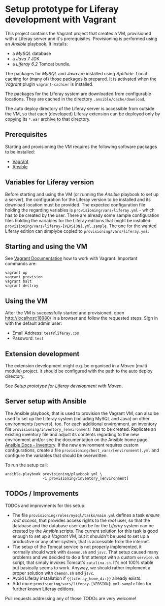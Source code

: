 # Setup prototype for Liferay development with Vagrant

This project contains the Vagrant project that creates a VM, provisioned with a
Liferay server and it's prerequisites. Provisioning is performed using an
_Ansible_ playbook. It installs:

* a _MySQL_ database
* a _Java 7_ JDK
* a _Liferay 6.2_ Tomcat bundle.

The packages for _MySQL_ and _Java_ are installed using _Aptitude_. Local
caching for (many of) those packages is prepared. It is activated when the
_Vagrant_ plugin ```vagrant-cachier``` is installed.

The packages for the Liferay system are downloaded from configurable locations.
They are cached in the directory `.ansible/cache/download`.

The auto deploy directory of the Liferay server is accessible from outside the
VM, so that each (developed) Liferay extension can be deployed only by copying
its `*.war` archive to that directory.


## Prerequisites

Starting and provisioning the VM requires the following software packages to be
installed:

* [Vagrant](http://vagrantup.com)
* [Ansible](http://www.ansibleworks.com)


## Variables for Liferay version

Before starting and using the VM (or running the _Ansible_ playbook to set up a
server), the configuration for the Liferay version to be installed and its
download location must be provided. The expected configuration file holding the
regarding variables is ```provisioning/vars/liferay.yml``` - which has to be
created by the user. There are already some sample configuration files holding
the variables for the Liferay editions that might be installed:
```provisioning/vars/liferay-[VERSION].yml.sample```. The one for the wanted
Liferay edition can simplybe copied to ```provisioning/vars/liferay.yml```.


## Starting and using the VM

See [Vagrant Documentation](http://docs.vagrantup.com) how to work with Vagrant.
Important commands are:

    vagrant up
    vagrant provision
    vagrant halt
    vagrant destroy


## Using the VM

After the VM is successfully started and provisioned, open
[http://localhost:18080/](http://localhost:18080/) in a browser and follow the
requested steps. Sign in with the default admin user:
* Email Address: `test@liferay.com`
* Password: `test`


## Extension development

The extension development might e.g. be organised in a *Maven* (multi module)
project. It should be configured with the path to the auto deploy directory.

See _Setup prototype for Liferay development with Maven_.


## Server setup with Ansible

The Ansible playbook, that is used to provision the Vagrant VM, can also be used
to set up the Liferay system (including MySQL and Java) on other environments
(servers), too. For each additional environment, an inventory file
```provisioning/inventory_[environment]``` has to be created. Replicate an
existing inventory file and adjust its contents regarding to the new environment
and/or see the documentation on the Ansible home page:
[Ansible Docs - Inventory](http://docs.ansible.com/intro_inventory.html).
If the new environment requires custom configurations, create a file
```provisioning/host_vars/[environment].yml``` and configure the variables that
should be overwritten.

To run the setup call:

    ansible-playbook provisioning/playbook.yml \
                     -i provisioning/inventory_[environment]


## TODOs / Improvements

TODOs and improvments for this setup:

* The file ```provisioning/roles/mysql/tasks/main.yml``` defines a task
  _ensure root access_, that provides access rights to the _root_ user, so that
  the database and the database user can be for the _Liferay_ system can be
  created by the _Ansible_ scripts. The current solution for this task is good
  enough to set up a _Vagrant_ VM, but it shouldn't be used to set up a
  productive or any other system, that is accessible from the internet.
* The setup of the Tomcat service is not properly implemented, it normally
  should work with ```daemon.sh``` and ```jsvc```. That setup caused many
  problems and we decided to do a first attempt with a custom ```service.sh```
  script, that simply invokes Tomcat's ```catalina.sh```. It's not 100% stable
  but basically seems to work. Anyway, we should rather implement a proper
  solution with ```daemon.sh``` and ```jsvc```.
* Avoid Liferay installation if ```{{liferay_home_dir}}``` already exists.
* Add more ```provisioning/vars/liferay-[VERSION].yml.sample``` files for
  further known Liferay editions.

Pull requests addressing any of those TODOs are very welcome!
